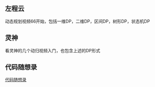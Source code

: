 ## 左程云

动态规划视频66开始，包括一维DP，二维DP，区间DP，树形DP，状态机DP

## 灵神

看灵神的几个动归视频入门，也包含上述的DP形式

## 代码随想录

[代码随想录](https://www.programmercarl.com/动态规划理论基础.html)